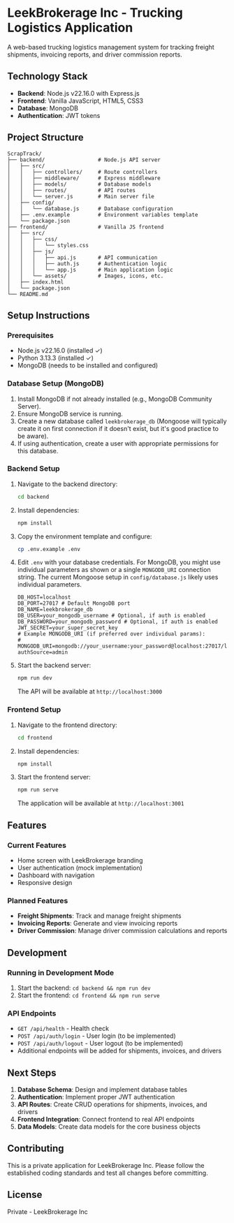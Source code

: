 # LeekBrokerage Inc - Trucking Logistics Application

A web-based trucking logistics management system for tracking freight shipments, invoicing reports, and driver commission reports.

## Technology Stack

- **Backend**: Node.js v22.16.0 with Express.js
- **Frontend**: Vanilla JavaScript, HTML5, CSS3
- **Database**: MongoDB
- **Authentication**: JWT tokens

## Project Structure

```
ScrapTrack/
├── backend/                 # Node.js API server
│   ├── src/
│   │   ├── controllers/     # Route controllers
│   │   ├── middleware/      # Express middleware
│   │   ├── models/          # Database models
│   │   ├── routes/          # API routes
│   │   └── server.js        # Main server file
│   ├── config/
│   │   └── database.js      # Database configuration
│   ├── .env.example         # Environment variables template
│   └── package.json
├── frontend/                # Vanilla JS frontend
│   ├── src/
│   │   ├── css/
│   │   │   └── styles.css
│   │   ├── js/
│   │   │   ├── api.js       # API communication
│   │   │   ├── auth.js      # Authentication logic
│   │   │   └── app.js       # Main application logic
│   │   └── assets/          # Images, icons, etc.
│   ├── index.html
│   └── package.json
└── README.md
```

## Setup Instructions

### Prerequisites
- Node.js v22.16.0 (installed ✓)
- Python 3.13.3 (installed ✓)
- MongoDB (needs to be installed and configured)

### Database Setup (MongoDB)
1. Install MongoDB if not already installed (e.g., MongoDB Community Server).
2. Ensure MongoDB service is running.
3. Create a new database called `leekbrokerage_db` (Mongoose will typically create it on first connection if it doesn't exist, but it's good practice to be aware).
4. If using authentication, create a user with appropriate permissions for this database.

### Backend Setup
1. Navigate to the backend directory:
   ```bash
   cd backend
   ```

2. Install dependencies:
   ```bash
   npm install
   ```

3. Copy the environment template and configure:
   ```bash
   cp .env.example .env
   ```

4. Edit `.env` with your database credentials. For MongoDB, you might use individual parameters as shown or a single `MONGODB_URI` connection string. The current Mongoose setup in `config/database.js` likely uses individual parameters.
   ```
   DB_HOST=localhost
   DB_PORT=27017 # Default MongoDB port
   DB_NAME=leekbrokerage_db
   DB_USER=your_mongodb_username # Optional, if auth is enabled
   DB_PASSWORD=your_mongodb_password # Optional, if auth is enabled
   JWT_SECRET=your_super_secret_key
   # Example MONGODB_URI (if preferred over individual params):
   # MONGODB_URI=mongodb://your_username:your_password@localhost:27017/leekbrokerage_db?authSource=admin
   ```

5. Start the backend server:
   ```bash
   npm run dev
   ```
   The API will be available at `http://localhost:3000`

### Frontend Setup
1. Navigate to the frontend directory:
   ```bash
   cd frontend
   ```

2. Install dependencies:
   ```bash
   npm install
   ```

3. Start the frontend server:
   ```bash
   npm run serve
   ```
   The application will be available at `http://localhost:3001`

## Features

### Current Features
- Home screen with LeekBrokerage branding
- User authentication (mock implementation)
- Dashboard with navigation
- Responsive design

### Planned Features
- **Freight Shipments**: Track and manage freight shipments
- **Invoicing Reports**: Generate and view invoicing reports
- **Driver Commission**: Manage driver commission calculations and reports

## Development

### Running in Development Mode
1. Start the backend: `cd backend && npm run dev`
2. Start the frontend: `cd frontend && npm run serve`

### API Endpoints
- `GET /api/health` - Health check
- `POST /api/auth/login` - User login (to be implemented)
- `POST /api/auth/logout` - User logout (to be implemented)
- Additional endpoints will be added for shipments, invoices, and drivers

## Next Steps

1. **Database Schema**: Design and implement database tables
2. **Authentication**: Implement proper JWT authentication
3. **API Routes**: Create CRUD operations for shipments, invoices, and drivers
4. **Frontend Integration**: Connect frontend to real API endpoints
5. **Data Models**: Create data models for the core business objects

## Contributing

This is a private application for LeekBrokerage Inc. Please follow the established coding standards and test all changes before committing.

## License

Private - LeekBrokerage Inc